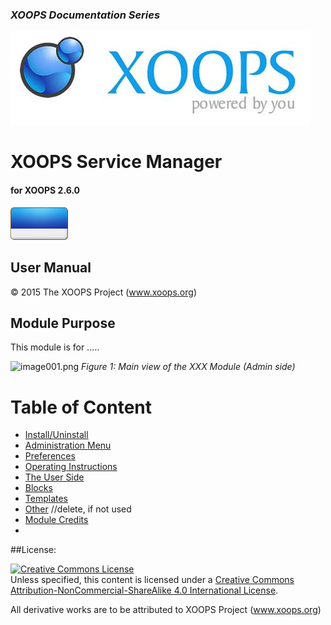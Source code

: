 ### _XOOPS Documentation Series_
![logoXoops.jpg](assets/logoXoops.jpg)

# XOOPS Service Manager
#### for XOOPS 2.6.0
      
![logoModule.png](assets/logoModule.png)
            
## User Manual

© 2015 The XOOPS Project (www.xoops.org)    

## Module Purpose 

This module is for .....

![image001.png](assets/image001.png)
*Figure 1: Main view of the XXX Module (Admin side)*

# Table of Content

* [Install/Uninstall](book/1install.md)
* [Administration Menu](book/2administration.md)
* [Preferences](book/3preferences.md)
* [Operating Instructions](book/4operations.md)
* [The User Side](book/5userside.md)
* [Blocks](book/6blocks.md)
* [Templates](book/7templates.md)
* [Other](book/8other.md) //delete, if not used
* [Module Credits](book/9credits.md)
* 

##License:

<a rel="license" href="http://creativecommons.org/licenses/by-nc-sa/4.0/"><img alt="Creative Commons License" style="border-width:0" src="https://i.creativecommons.org/l/by-nc-sa/4.0/88x31.png" /></a><br />Unless specified, this content is licensed under a <a rel="license" href="http://creativecommons.org/licenses/by-nc-sa/4.0/">Creative Commons Attribution-NonCommercial-ShareAlike 4.0 International License</a>.

All derivative works are to be attributed to XOOPS Project (www.xoops.org)
